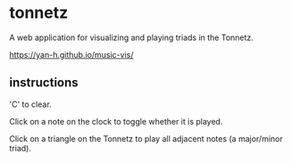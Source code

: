 # tonnetz
A web application for visualizing and playing triads in the Tonnetz.

https://yan-h.github.io/music-vis/

## instructions
'C' to clear.

Click on a note on the clock to toggle whether it is played.

Click on a triangle on the Tonnetz to play all adjacent notes (a major/minor triad).
